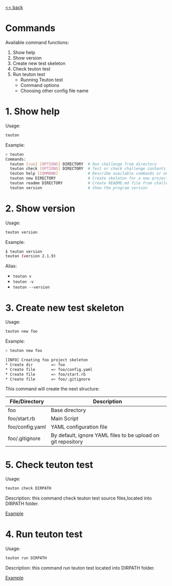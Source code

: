 [<< back](../../README.md)

# Commands

Available command functions:
1. Show help
2. Show version
3. Create new test skeleton
4. Check teuton test
5. Run teuton test
    * Running Teuton test
    * Command options
    * Choosing other config file name

# 1. Show help

Usage:

```bash
teuton
```

Example:

```bash
> teuton
Commands:
  teuton [run] [OPTIONS] DIRECTORY  # Run challenge from directory
  teuton check [OPTIONS] DIRECTORY  # Test or check challenge contents
  teuton help [COMMAND]             # Describe available commands or one specific command
  teuton new DIRECTORY              # Create skeleton for a new project
  teuton readme DIRECTORY           # Create README.md file from challenge contents
  teuton version                    # Show the program version

```

# 2. Show version

Usage:

```bash
teuton version
```

Example:

```bash
$ teuton version                               
teuton (version 2.1.9)
```

Alias:
* `teuton v`
* `teuton -v`
* `teuton --version`

# 3. Create new test skeleton

Usage:

```bash
teuton new foo
```

Example:

```bash
> teuton new foo

[INFO] Creating foo project skeleton
* Create dir        => foo
* Create file       => foo/config.yaml
* Create file       => foo/start.rb
* Create file       => foo/.gitignore
```

This command will create the next structure:

| File/Directory  | Description    |
| --------------- | -------------- |
| foo             | Base directory |
| foo/start.rb    | Main Script    |
| foo/config.yaml | YAML configuration file |
| foo/.gitignore  | By default, ignore YAML files to be upload on git repository |

# 5. Check teuton test

Usage:

```bash
teuton check DIRPATH
```

Description: this command check teuton test source files,located into DIRPATH folder.

[Example](example_check.md)

# 4. Run teuton test

Usage:

```bash
teuton run DIRPATH
```

Description: this command run teuton test located into DIRPATH folder.

[Example](example_run.md)
